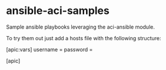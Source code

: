 # ansible-aci-samples
Sample ansible playbooks leveraging the aci-ansible module.

To try them out just add a hosts file with the following structure:

[apic:vars]
username = <your apic username>
password = <your apic password>

[apic]
<your apic fqdn or ip address>
